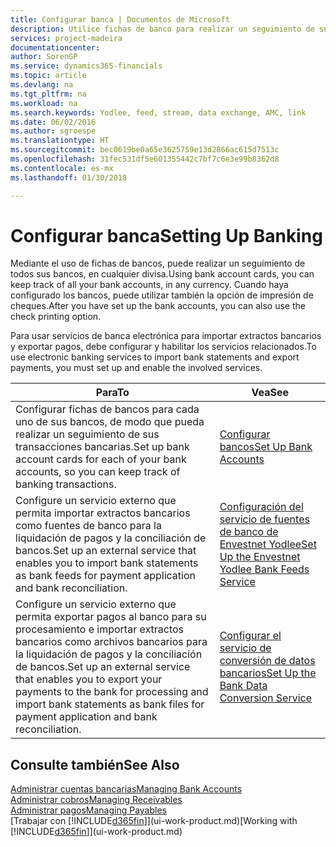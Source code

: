 ```yaml
---
title: Configurar banca | Documentos de Microsoft
description: Utilice fichas de banco para realizar un seguimiento de sus cuentas bancarias y configurar las fuentes de bancos, como Yodlee, para intercambiar datos.
services: project-madeira
documentationcenter: 
author: SorenGP
ms.service: dynamics365-financials
ms.topic: article
ms.devlang: na
ms.tgt_pltfrm: na
ms.workload: na
ms.search.keywords: Yodlee, feed, stream, data exchange, AMC, link
ms.date: 06/02/2016
ms.author: sgroespe
ms.translationtype: HT
ms.sourcegitcommit: bec0619be0a65e3625759e13d2866ac615d7513c
ms.openlocfilehash: 31fec531df5e601355442c7bf7c6e3e99b8362d8
ms.contentlocale: es-mx
ms.lasthandoff: 01/30/2018

---
```

# <a name="setting-up-banking"></a><span data-ttu-id="e0a70-103">Configurar banca</span><span class="sxs-lookup"><span data-stu-id="e0a70-103">Setting Up Banking</span></span>
<span data-ttu-id="e0a70-104">Mediante el uso de fichas de bancos, puede realizar un seguimiento de todos sus bancos, en cualquier divisa.</span><span class="sxs-lookup"><span data-stu-id="e0a70-104">Using bank account cards, you can keep track of all your bank accounts, in any currency.</span></span> <span data-ttu-id="e0a70-105">Cuando haya configurado los bancos, puede utilizar también la opción de impresión de cheques.</span><span class="sxs-lookup"><span data-stu-id="e0a70-105">After you have set up the bank accounts, you can also use the check printing option.</span></span>

<span data-ttu-id="e0a70-106">Para usar servicios de banca electrónica para importar extractos bancarios y exportar pagos, debe configurar y habilitar los servicios relacionados.</span><span class="sxs-lookup"><span data-stu-id="e0a70-106">To use electronic banking services to import bank statements and  export payments, you must set up and enable the involved services.</span></span>

| <span data-ttu-id="e0a70-107">Para</span><span class="sxs-lookup"><span data-stu-id="e0a70-107">To</span></span> | <span data-ttu-id="e0a70-108">Vea</span><span class="sxs-lookup"><span data-stu-id="e0a70-108">See</span></span> |
| --- | --- |
| <span data-ttu-id="e0a70-109">Configurar fichas de bancos para cada uno de sus bancos, de modo que pueda realizar un seguimiento de sus transacciones bancarias.</span><span class="sxs-lookup"><span data-stu-id="e0a70-109">Set up bank account cards for each of your bank accounts, so you can keep track of banking transactions.</span></span> |[<span data-ttu-id="e0a70-110">Configurar bancos</span><span class="sxs-lookup"><span data-stu-id="e0a70-110">Set Up Bank Accounts</span></span>](bank-how-setup-bank-accounts.md) |
| <span data-ttu-id="e0a70-111">Configure un servicio externo que permita importar extractos bancarios como fuentes de banco para la liquidación de pagos y la conciliación de bancos.</span><span class="sxs-lookup"><span data-stu-id="e0a70-111">Set up an external service that enables you to import bank statements as bank feeds for payment application and bank reconciliation.</span></span> |[<span data-ttu-id="e0a70-112">Configuración del servicio de fuentes de banco de Envestnet Yodlee</span><span class="sxs-lookup"><span data-stu-id="e0a70-112">Set Up the Envestnet Yodlee Bank Feeds Service</span></span>](bank-how-setup-bank-statement-service.md) |
| <span data-ttu-id="e0a70-113">Configure un servicio externo que permita exportar pagos al banco para su procesamiento e importar extractos bancarios como archivos bancarios para la liquidación de pagos y la conciliación de bancos.</span><span class="sxs-lookup"><span data-stu-id="e0a70-113">Set up an external service that enables you to export your payments to the bank for processing  and import bank statements as bank files for payment application and bank reconciliation.</span></span> |[<span data-ttu-id="e0a70-114">Configurar el servicio de conversión de datos bancarios</span><span class="sxs-lookup"><span data-stu-id="e0a70-114">Set Up the Bank Data Conversion Service</span></span>](bank-how-setup-bank-data-conversion-service.md) |

## <a name="see-also"></a><span data-ttu-id="e0a70-115">Consulte también</span><span class="sxs-lookup"><span data-stu-id="e0a70-115">See Also</span></span>
[<span data-ttu-id="e0a70-116">Administrar cuentas bancarias</span><span class="sxs-lookup"><span data-stu-id="e0a70-116">Managing Bank Accounts</span></span>](bank-manage-bank-accounts.md)  
[<span data-ttu-id="e0a70-117">Administrar cobros</span><span class="sxs-lookup"><span data-stu-id="e0a70-117">Managing Receivables</span></span>](receivables-manage-receivables.md)  
[<span data-ttu-id="e0a70-118">Administrar pagos</span><span class="sxs-lookup"><span data-stu-id="e0a70-118">Managing Payables</span></span>](payables-manage-payables.md)  
<span data-ttu-id="e0a70-119">[Trabajar con [!INCLUDE[d365fin](includes/d365fin_md.md)]](ui-work-product.md)</span><span class="sxs-lookup"><span data-stu-id="e0a70-119">[Working with [!INCLUDE[d365fin](includes/d365fin_md.md)]](ui-work-product.md)</span></span>

